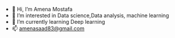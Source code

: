 - 👋 Hi, I’m Amena Mostafa
- 👀 I’m interested in Data science,Data analysis, machine learning 
- 🌱 I’m currently learning Deep learning
- 📫 amenasaad83@gmail.com

<!---
A-mena2oo1/A-mena2oo1 is a ✨ special ✨ repository because its `README.md` (this file) appears on your GitHub profile.
You can click the Preview link to take a look at your changes.
--->
